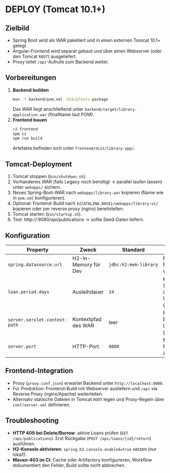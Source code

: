 # DEPLOY (Tomcat 10.1+)

## Zielbild
- Spring Boot wird als WAR paketiert und in einen externen Tomcat 10.1+ gelegt.
- Angular-Frontend wird separat gebaut und über einen Webserver (oder den Tomcat `ROOT`) ausgeliefert.
- Proxy leitet `/api`-Aufrufe zum Backend weiter.

## Vorbereitungen
1. **Backend builden**
   ```bash
   mvn -f backend/pom.xml -DskipTests package
   ```
   Das WAR liegt anschließend unter `backend/target/library-application.war` (finalName laut POM).
2. **Frontend bauen**
   ```bash
   cd frontend
   npm ci
   npm run build
   ```
   Artefakte befinden sich unter `frontend/dist/library-app/`.

## Tomcat-Deployment
1. Tomcat stoppen (`bin/shutdown.sh`).
2. Vorhandenes WAR (falls Legacy noch benötigt → parallel laufen lassen) unter `webapps/` sichern.
3. Neues Spring-Boot-WAR nach `webapps/library.war` kopieren (Name wie in `pom.xml` konfigurieren).
4. Optional: Frontend-Build nach `${CATALINA_BASE}/webapps/library-ui/` kopieren oder per reverse proxy (nginx) bereitstellen.
5. Tomcat starten (`bin/startup.sh`).
6. Test: http://<host>:8080/api/publications → sollte Seed-Daten liefern.

## Konfiguration
| Property | Zweck | Standard | Hinweis |
| --- | --- | --- | --- |
| `spring.datasource.url` | H2-In-Memory für Dev | `jdbc:h2:mem:library` | Für Prod auf Postgres o. Ä. wechseln. |
| `loan.period.days` | Ausleihdauer | `14` | Kann via Systemproperty oder Umgebungsvariable gesetzt werden. |
| `server.servlet.context-path` | Kontextpfad des WAR | leer | Für parallelen Betrieb Legacy/Modern ggf. `/api` setzen. |
| `server.port` | HTTP-Port | `8080` | Muss mit Proxy/Frontend abgestimmt sein. |

## Frontend-Integration
- Proxy (`proxy.conf.json`) erwartet Backend unter `http://localhost:8080`.
- Für Produktion: Frontend-Build mit Webserver ausliefern und `/api` via Reverse Proxy (nginx/Apache) weiterleiten.
- Alternativ statische Dateien in Tomcat `ROOT` legen und Proxy-Regeln über `conf/server.xml` definieren.

## Troubleshooting
- **HTTP 409 bei Delete/Borrow**: aktive Loans prüfen (`GET /api/publications`). Erst Rückgabe (`POST /api/loans/{id}/return`) ausführen.
- **H2-Konsole aktivieren**: `spring.h2.console.enabled=true` setzen (nur lokal!).
- **Maven-403 im CI**: Cache oder Artifactory konfigurieren; Workflow dokumentiert den Fehler, Build sollte nicht abbrechen.
